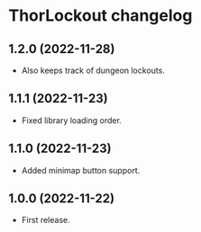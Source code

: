 # ThorLockout changelog

## 1.2.0 (2022-11-28)

- Also keeps track of dungeon lockouts.


## 1.1.1 (2022-11-23)

- Fixed library loading order.


## 1.1.0 (2022-11-23)

- Added minimap button support.


## 1.0.0 (2022-11-22)

- First release.

